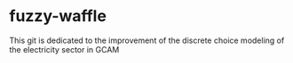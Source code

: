 # fuzzy-waffle
This git is dedicated to the improvement of the discrete choice modeling of the electricity sector in GCAM
